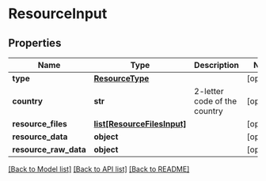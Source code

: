 # ResourceInput

## Properties
Name | Type | Description | Notes
------------ | ------------- | ------------- | -------------
**type** | [**ResourceType**](ResourceType.md) |  | [optional] 
**country** | **str** | 2-letter code of the country | [optional] 
**resource_files** | [**list[ResourceFilesInput]**](ResourceFilesInput.md) |  | [optional] 
**resource_data** | **object** |  | [optional] 
**resource_raw_data** | **object** |  | [optional] 

[[Back to Model list]](../README.md#documentation-for-models) [[Back to API list]](../README.md#documentation-for-api-endpoints) [[Back to README]](../README.md)

